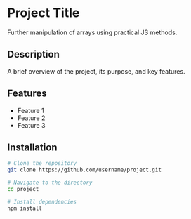 # Project Title
Further manipulation of arrays using practical JS methods.

## Description
A brief overview of the project, its purpose, and key features.

## Features
- Feature 1
- Feature 2
- Feature 3

## Installation
```bash
# Clone the repository
git clone https://github.com/username/project.git

# Navigate to the directory
cd project

# Install dependencies
npm install
